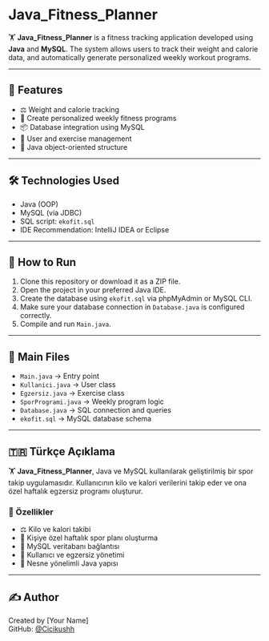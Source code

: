 # Java_Fitness_Planner

🏋️ **Java_Fitness_Planner** is a fitness tracking application developed using **Java** and **MySQL**. The system allows users to track their weight and calorie data, and automatically generate personalized weekly workout programs.

---

## 🌟 Features

- ⚖️ Weight and calorie tracking  
- 🏃 Create personalized weekly fitness programs  
- 📦 Database integration using MySQL  
- 👤 User and exercise management  
- 💪 Java object-oriented structure

---

## 🛠️ Technologies Used

- Java (OOP)
- MySQL (via JDBC)
- SQL script: `ekofit.sql`  
- IDE Recommendation: IntelliJ IDEA or Eclipse

---

## 🚀 How to Run

1. Clone this repository or download it as a ZIP file.
2. Open the project in your preferred Java IDE.
3. Create the database using `ekofit.sql` via phpMyAdmin or MySQL CLI.
4. Make sure your database connection in `Database.java` is configured correctly.
5. Compile and run `Main.java`.

---

## 📂 Main Files

- `Main.java` → Entry point  
- `Kullanici.java` → User class  
- `Egzersiz.java` → Exercise class  
- `SporProgrami.java` → Weekly program logic  
- `Database.java` → SQL connection and queries  
- `ekofit.sql` → MySQL database schema

---

## 🇹🇷 Türkçe Açıklama

🏋️ **Java_Fitness_Planner**, Java ve MySQL kullanılarak geliştirilmiş bir spor takip uygulamasıdır. Kullanıcının kilo ve kalori verilerini takip eder ve ona özel haftalık egzersiz programı oluşturur.

### 🚀 Özellikler

- ⚖️ Kilo ve kalori takibi  
- 🏃 Kişiye özel haftalık spor planı oluşturma  
- 💾 MySQL veritabanı bağlantısı  
- 👤 Kullanıcı ve egzersiz yönetimi  
- 🧱 Nesne yönelimli Java yapısı

---

## ✍️ Author

Created by [Your Name]  
GitHub: [@Cicikushh](https://github.com/Cicikushh)
